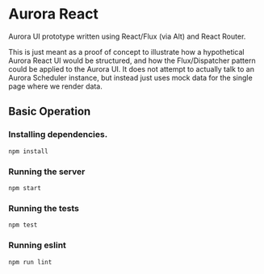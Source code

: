 # Aurora React

Aurora UI prototype written using React/Flux (via Alt) and React Router.

This is just meant as a proof of concept to illustrate how a hypothetical Aurora React UI would be
structured, and how the Flux/Dispatcher pattern could be applied to the Aurora UI. It does not
attempt to actually talk to an Aurora Scheduler instance, but instead just uses mock data for the
single page where we render data.

## Basic Operation

### Installing dependencies.

```shell
npm install
```

### Running the server

```shell
npm start
```

### Running the tests

```shell
npm test
```

### Running eslint

```shell
npm run lint
```
